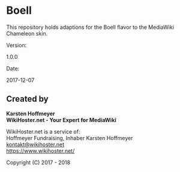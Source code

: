 # Boell
This repository holds adaptions for the Boell flavor to the MediaWiki Chameleon skin.

Version:  

 1.0.0  

Date:  

 2017-12-07

## Created by

**Karsten Hoffmeyer**  
**WikiHoster.net - Your Expert for MediaWiki**

WikiHoster.net is a service of:  
Hoffmeyer Fundraising, Inhaber Karsten Hoffmeyer  
kontakt@wikihoster.net  
https://www.wikihoster.net/

Copyright (C) 2017 - 2018
